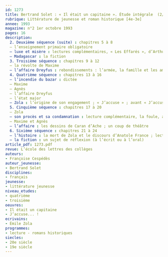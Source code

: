 ```yaml
---
id: 1273
title: Bertrand Solet : « Il était un capitaine ». Étude intégrale  (2/2)
rubrique: Littérature de jeunesse et roman historique [4e-3e]
annee: 1993
magazine: n°2 1er octobre 1993
pages: 16
description: 
  2. Deuxième séquence (suite) : chapitres 5 à 8
  – l’enseignement primaire obligatoire
  – luxe et misère : lectures complémentaires, « Les Effarés », d’Arthur Rimbaud, « Pour les pauvres (in « Les Feuilles d’automne »), de Victor Hugo
  – Madagascar : la fiction
  3. Troisième séquence : chapitres 9 à 12
  – la révolte de Maxime
  – l’affaire Dreyfus : rebondissements : l’armée, la famille et les amis, Dreyfus
  4. Quatrième séquence : chapitres 13 à 16
  – l’incendie du bazar : dictée
  – Maxime
  – Agnès
  – l’affaire Dreyfus
  – l’état major
  – Zola : l’origine de son engagement ; « J’accuse » ; avant « J’accuse » ; après « J’accuse »
  5. Cinquième séquence : chapitres 17 à 20
  – Zola
  – son procès et sa condamnation : lecture complémentaire, la foule, allusion à l’affaire Calas
  – Maxime et Agnès
  – l’affaire : les dessins de Caran d’Ache ; un coup de théâtre
  6. Sixième séquence : chapitres 21 à 24
  – l’histoire : la mort de Zola et le discours d’Anatole France ; lectures complémentaires
  – la fiction : un sujet de réflexion (à l’écrit ou à l’oral)
article_pdf: 1273.pdf
revue: L’école des lettres des collèges
auteurs:
- Françoise Cespédès
auteur_jeunesse:
- Bertrand Solet
disciplines:
- français
jeunesse:
- littérature jeunesse
niveau_etudes:
- quatrième
- troisième
oeuvres:
- Il était un capitaine
- J’accuse... !
ecrivains:
- Émile Zola
programmes:
- lecture - romans historiques
siecles:
- 20e siècle
- 19e siècle
---
```

